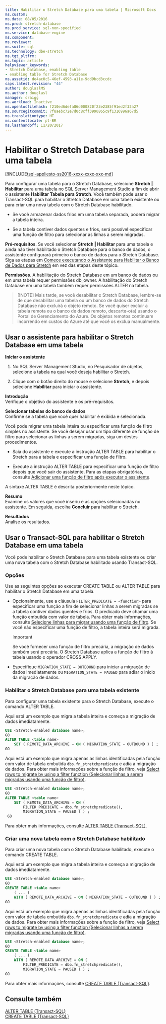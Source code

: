 ```yaml
---
title: Habilitar o Stretch Database para uma tabela | Microsoft Docs
ms.custom: 
ms.date: 08/05/2016
ms.prod: stretch-database
ms.prod_service: sql-non-specified
ms.service: database-engine
ms.component: 
ms.reviewer: 
ms.suite: sql
ms.technology: dbe-stretch
ms.tgt_pltfrm: 
ms.topic: article
helpviewer_keywords:
- Stretch Database, enabling table
- enabling table for Stretch Database
ms.assetid: de4ac0c5-46ef-4593-a11e-9dd9bcd3ccdc
caps.latest.revision: "44"
author: douglaslMS
ms.author: douglasl
manager: craigg
ms.workload: Inactive
ms.openlocfilehash: f210ed6defa86d000820f23e2385f91ed2f32a27
ms.sourcegitcommit: 7f8aebc72e7d0c8cff3990865c9f1316996a67d5
ms.translationtype: HT
ms.contentlocale: pt-BR
ms.lasthandoff: 11/20/2017
---
```

# <a name="enable-stretch-database-for-a-table"></a>Habilitar o Stretch Database para uma tabela
[!INCLUDE[tsql-appliesto-ss2016-xxxx-xxxx-xxx-md](../../includes/tsql-appliesto-ss2016-xxxx-xxxx-xxx-md.md)]

  Para configurar uma tabela para o Stretch Database, selecione **Stretch | Habilitar** para uma tabela no SQL Server Management Studio a fim de abrir o assistente **Habilitar Tabela para Stretch**. Você também pode usar o Transact-SQL para habilitar o Stretch Database em uma tabela existente ou para criar uma nova tabela com o Stretch Database habilitado.  
  
-   Se você armazenar dados frios em uma tabela separada, poderá migrar a tabela inteira.  
  
-   Se a tabela contiver dados quentes e frios, será possível especificar uma função de filtro para selecionar as linhas a serem migradas.    
 
 **Pré-requisitos**. Se você selecionar **Stretch | Habilitar** para uma tabela e ainda não tiver habilitado o Stretch Database para o banco de dados, o assistente configurará primeiro o banco de dados para o Stretch Database. Siga as etapas em [Comece executando o Assistente para Habilitar o Banco de Dados para Stretch](../../sql-server/stretch-database/get-started-by-running-the-enable-database-for-stretch-wizard.md) em vez das etapas deste tópico.  
  
 **Permissões**. A habilitação do Stretch Database em um banco de dados ou em uma tabela requer permissões db_owner. A habilitação do Stretch Database em uma tabela também requer permissões ALTER na tabela.  

 >   [!NOTE]
 > Mais tarde, se você desabilitar o Stretch Database, lembre-se de que desabilitar uma tabela ou um banco de dados do Stretch Database não excluirá o objeto remoto. Se você quiser excluir a tabela remota ou o banco de dados remoto, descarte-o(a) usando o Portal de Gerenciamento do Azure. Os objetos remotos continuam incorrendo em custos do Azure até que você os exclua manualmente.
 
##  <a name="EnableWizardTable"></a> Usar o assistente para habilitar o Stretch Database em uma tabela  
 **Iniciar o assistente**  
 1.  No SQL Server Management Studio, no Pesquisador de objetos, selecione a tabela na qual você deseja habilitar o Stretch.  
  
2.  Clique com o botão direito do mouse e selecione **Stretch**, e depois selecione **Habilitar** para iniciar o assistente.  
  
 **Introdução**  
 Verifique o objetivo do assistente e os pré-requisitos.  
  
 **Selecionar tabelas do banco de dados**  
 Confirme se a tabela que você quer habilitar é exibida e selecionada.  
  
 Você pode migrar uma tabela inteira ou especificar uma função de filtro simples no assistente. Se você desejar usar um tipo diferente de função de filtro para selecionar as linhas a serem migradas, siga um destes procedimentos.  
  
-   Saia do assistente e execute a instrução ALTER TABLE para habilitar o Stretch para a tabela e especificar uma função de filtro.  
  
-   Execute a instrução ALTER TABLE para especificar uma função de filtro depois que você sair do assistente. Para as etapas obrigatórias, consulte [Adicionar uma função de filtro após executar o assistente](../../sql-server/stretch-database/select-rows-to-migrate-by-using-a-filter-function-stretch-database.md#addafterwiz).  
  
 A sintaxe ALTER TABLE é descrita posteriormente neste tópico.  
  
 **Resumo**  
 Examine os valores que você inseriu e as opções selecionadas no assistente. Em seguida, escolha **Concluir** para habilitar o Stretch.  
  
 **Resultados**  
 Analise os resultados.  
  
##  <a name="EnableTSQLTable"></a> Usar o Transact-SQL para habilitar o Stretch Database em uma tabela  
 Você pode habilitar o Stretch Database para uma tabela existente ou criar uma nova tabela com o Stretch Database habilitado usando Transact-SQL.  
  
### <a name="options"></a>Opções  
 Use as seguintes opções ao executar CREATE TABLE ou ALTER TABLE para habilitar o Stretch Database em uma tabela.  
  
-   Opcionalmente, use a cláusula `FILTER_PREDICATE = <function>` para especificar uma função a fim de selecionar linhas a serem migradas se a tabela contiver dados quentes e frios. O predicado deve chamar uma função embutida com valor de tabela. Para obter mais informações, consulte [Selecione linhas para migrar usando uma função de filtro](../../sql-server/stretch-database/select-rows-to-migrate-by-using-a-filter-function-stretch-database.md). Se você não especificar uma função de filtro, a tabela inteira será migrada.  
  
    > [!IMPORTANT]  
    >  Se você fornecer uma função de filtro precária, a migração de dados também será precária. O Stretch Database aplica a função de filtro à tabela usando o operador CROSS APPLY.  
  
-   Especifique `MIGRATION_STATE = OUTBOUND` para iniciar a migração de dados imediatamente ou  `MIGRATION_STATE = PAUSED` para adiar o início da migração de dados.  
  
### <a name="enable-stretch-database-for-an-existing-table"></a>Habilitar o Stretch Database para uma tabela existente  
 Para configurar uma tabela existente para o Stretch Database, execute o comando ALTER TABLE.  
  
 Aqui está um exemplo que migra a tabela inteira e começa a migração de dados imediatamente.  
  
```sql  
USE <Stretch-enabled database name>;
GO
ALTER TABLE <table name>  
    SET ( REMOTE_DATA_ARCHIVE = ON ( MIGRATION_STATE = OUTBOUND ) ) ;  
GO
```  
  
 Aqui está um exemplo que migra apenas as linhas identificadas pela função com valor de tabela embutida `dbo.fn_stretchpredicate` e adia a migração de dados. Para obter mais informações sobre a função de filtro, veja [Select rows to migrate by using a filter function (Selecionar linhas a serem migradas usando uma função de filtro)](../../sql-server/stretch-database/select-rows-to-migrate-by-using-a-filter-function-stretch-database.md).  
  
```sql  
USE <Stretch-enabled database name>;
GO
ALTER TABLE <table name>  
    SET ( REMOTE_DATA_ARCHIVE = ON (  
        FILTER_PREDICATE = dbo.fn_stretchpredicate(),  
        MIGRATION_STATE = PAUSED ) ) ;  
 GO
```  
  
 Para obter mais informações, consulte [ALTER TABLE &#40;Transact-SQL&#41;](../../t-sql/statements/alter-table-transact-sql.md).  
  
### <a name="create-a-new-table-with-stretch-database-enabled"></a>Criar uma nova tabela com o Stretch Database habilitado  
 Para criar uma nova tabela com o Stretch Database habilitado, execute o comando CREATE TABLE.  
  
 Aqui está um exemplo que migra a tabela inteira e começa a migração de dados imediatamente.  
  
```sql  
USE <Stretch-enabled database name>;
GO
CREATE TABLE <table name>
    ( ... )  
    WITH ( REMOTE_DATA_ARCHIVE = ON ( MIGRATION_STATE = OUTBOUND ) ) ;  
GO
```  
  
 Aqui está um exemplo que migra apenas as linhas identificadas pela função com valor de tabela embutida `dbo.fn_stretchpredicate` e adia a migração de dados. Para obter mais informações sobre a função de filtro, veja [Select rows to migrate by using a filter function (Selecionar linhas a serem migradas usando uma função de filtro)](../../sql-server/stretch-database/select-rows-to-migrate-by-using-a-filter-function-stretch-database.md).  
  
```sql  
USE <Stretch-enabled database name>;
GO
CREATE TABLE <table name> 
    ( ... )  
    WITH ( REMOTE_DATA_ARCHIVE = ON (  
        FILTER_PREDICATE = dbo.fn_stretchpredicate(),  
        MIGRATION_STATE = PAUSED ) ) ;  
GO  
```  
  
 Para obter mais informações, consulte [CREATE TABLE &#40;Transact-SQL&#41;](../../t-sql/statements/create-table-transact-sql.md).  
  
## <a name="see-also"></a>Consulte também  
 [ALTER TABLE &#40;Transact-SQL&#41;](../../t-sql/statements/alter-table-transact-sql.md)   
 [CREATE TABLE &#40;Transact-SQL&#41;](../../t-sql/statements/create-table-transact-sql.md)  
  
  
